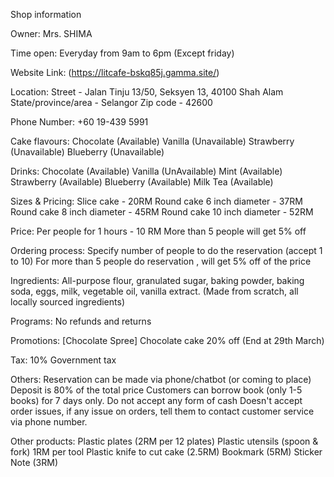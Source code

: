 Shop information

Owner:
Mrs. SHIMA 

Time open:
Everyday from 9am to 6pm (Except friday)

Website Link:
(https://litcafe-bskq85j.gamma.site/)

Location:
Street - Jalan Tinju 13/50, Seksyen 13, 40100 Shah Alam
State/province/area - Selangor
Zip code - 42600

Phone Number:
+60 19-439 5991

Cake flavours:
Chocolate (Available)
Vanilla (Unavailable)
Strawberry (Unavailable)
Blueberry (Unavailable)

Drinks:
Chocolate (Available)
Vanilla (UnAvailable)
Mint (Available)
Strawberry (Available)
Blueberry (Available)
Milk Tea (Available)

Sizes & Pricing:
Slice cake - 20RM
Round cake 6 inch diameter - 37RM
Round cake 8 inch diameter - 45RM
Round cake 10 inch diameter - 52RM

Price:
Per people for 1 hours - 10 RM
More than 5 people will get 5% off


Ordering process:
Specify number of people to do the reservation (accept 1 to 10)
For more than 5 people do reservation , will get 5% off of the price

Ingredients:
All-purpose flour, granulated sugar, baking powder, baking soda, eggs, milk, vegetable oil, vanilla extract. (Made from scratch, all locally sourced ingredients)

Programs:
No refunds and returns

Promotions:
[Chocolate Spree] Chocolate cake 20% off (End at 29th March)

Tax:
10% Government tax

Others:
Reservation can be made via phone/chatbot (or coming to place)
Deposit is 80% of the total price
Customers can borrow book (only 1-5 books) for 7 days only.
Do not accept any form of cash
Doesn't accept order issues, if any issue on orders, tell them to contact customer service via phone number.

Other products:
Plastic plates (2RM per 12 plates)
Plastic utensils (spoon & fork) 1RM per tool
Plastic knife to cut cake (2.5RM)
Bookmark (5RM)
Sticker Note (3RM)
